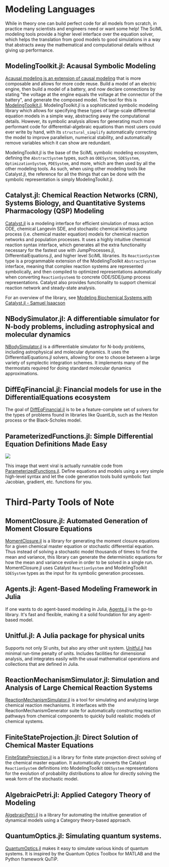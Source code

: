 # Modeling Languages

While in theory one can build perfect code for all models from scratch, in practice
many scientists and engineers need or want some help! The SciML modeling tools
provide a higher level interface over the equation solver, which helps the translation
from good models to good simulations in a way that abstracts away the mathematical
and computational details without giving up performance.

## ModelingToolkit.jl: Acausal Symbolic Modeling

[Acausal modeling is an extension of causal modeling](https://arxiv.org/pdf/1909.00484.pdf)
that is more composable and allows for more code reuse. Build a model of an electric engine,
then build a model of a battery, and now declare connections by stating "the voltage at the
engine equals the voltage at the connector of the battery", and generate the composed model.
The tool for this is [ModelingToolkit.jl](https://docs.sciml.ai/ModelingToolkit/stable/).
ModelingToolkit.jl is a sophisticated symbolic modeling library which allows for specifying
these types of large-scale differential equation models in a simple way, abstracting away
the computational details. However, its symbolic analysis allows for generating much more
performant code for differential-algebraic equations than most users could ever write by hand,
with its `structural_simplify` automatically correcting the model to improve parallelism,
numerical stability, and automatically remove variables which it can show are redundant.

ModelingToolkit.jl is the base of the SciML symbolic modeling ecosystem, defining the `AbstractSystem`
types, such as `ODESystem`, `SDESystem`, `OptimizationSystem`, `PDESystem`, and more, which are
then used by all the other modeling tools. As such, when using other modeling tools like Catalyst.jl,
the reference for all the things that can be done with the symbolic representation is simply
ModelingToolkit.jl.

## Catalyst.jl: Chemical Reaction Networks (CRN), Systems Biology, and Quantitative Systems Pharmacology (QSP) Modeling

[Catalyst.jl](https://docs.sciml.ai/Catalyst/stable/) is a modeling interface for efficient simulation
of mass action ODE, chemical Langevin SDE, and stochastic chemical kinetics jump process (i.e. chemical
master equation) models for chemical reaction networks and population processes. It uses a
highly intuitive chemical reaction syntax interface, which generates all the extra functionality
necessary for the fastest use with JumpProcesses.jl, DifferentialEquations.jl, and higher level SciML
libraries. Its `ReactionSystem` type is a programmable extension of the ModelingToolkit `AbstractSystem`
interface, meaning that complex reaction systems are represented symbolically, and then compiled to
optimized representations automatically when converting `ReactionSystem`s to concrete ODE/SDE/jump process
representations. Catalyst also provides functionality to support chemical reaction network and steady-state analysis.

For an overview of the library, see
[Modeling Biochemical Systems with Catalyst.jl - Samuel Isaacson](https://www.youtube.com/watch?v=5p1PJE5A5Jw)

## NBodySimulator.jl: A differentiable simulator for N-body problems, including astrophysical and molecular dynamics

[NBodySimulator.jl](https://docs.sciml.ai/NBodySimulator/stable/) is a differentiable simulator for N-body problems,
including astrophysical and molecular dynamics. It uses the DifferentialEquations.jl solvers, allowing for one to
choose between a large variety of symplectic integration schemes. It implements many of the thermostats required for
doing standard molecular dynamics approximations.

## DiffEqFinancial.jl: Financial models for use in the DifferentialEquations ecosystem

The goal of [DiffEqFinancial.jl](https://github.com/SciML/DiffEqFinancial.jl/) is to be a feature-complete set
of solvers for the types of problems found in libraries like QuantLib, such as the Heston process or the
Black-Scholes model.

## ParameterizedFunctions.jl: Simple Differential Equation Definitions Made Easy

![](https://user-images.githubusercontent.com/1814174/172001045-b9e35b8d-0d40-41af-b606-95b81bb1194d.png)

This image that went viral is actually runnable code from [ParameterizedFunctions.jl](https://docs.sciml.ai/ParameterizedFunctions/stable/). Define equations and models using a very simple high-level syntax and let the code generation tools build symbolic fast Jacobian, gradient, etc. functions for you.

# Third-Party Tools of Note

## MomentClosure.jl: Automated Generation of Moment Closure Equations

[MomentClosure.jl](https://github.com/augustinas1/MomentClosure.jl) is a library for generating the moment
closure equations for a given chemical master equation or stochastic differential equation. Thus instead of
solving a stochastic model thousands of times to find the mean and variance, this library can generate the
deterministic equations for how the mean and variance evolve in order to be solved in a single run. MomentClosure.jl
uses Catalyst `ReactionSystem` and ModelingToolkit `SDESystem` types as the input for its symbolic generation
processes.

## Agents.jl: Agent-Based Modeling Framework in Julia

If one wants to do agent-based modeling in Julia,
[Agents.jl](https://github.com/JuliaDynamics/Agents.jl) is the go-to library. It's fast and flexible,
making it a solid foundation for any agent-based model.

## Unitful.jl: A Julia package for physical units

Supports not only SI units, but also any other unit system.
[Unitful.jl](https://juliaphysics.github.io/Unitful.jl/stable/) has minimal run-time penalty of units.
Includes facilities for dimensional analysis, and integrates easily with the usual mathematical operations and collections that are defined in Julia.

## ReactionMechanismSimulator.jl: Simulation and Analysis of Large Chemical Reaction Systems

[ReactionMechanismSimulator.jl](https://github.com/ReactionMechanismGenerator/ReactionMechanismSimulator.jl)
is a tool for simulating and analyzing large chemical reaction mechanisms. It
interfaces with the ReactionMechanismGenerator suite for automatically constructing reaction pathways
from chemical components to quickly build realistic models of chemical systems.

## FiniteStateProjection.jl: Direct Solution of Chemical Master Equations

[FiniteStateProjection.jl](https://docs.sciml.ai/FiniteStateProjection/dev/) is a library for finite state
projection direct solving of the chemical master equation. It automatically converts the Catalyst `ReactionSystem`
definitions into ModelingToolkit `ODESystem` representations for the evolution of probability distributions to
allow for directly solving the weak form of the stochastic model.

## AlgebraicPetri.jl: Applied Category Theory of Modeling

[AlgebraicPetri.jl](https://github.com/AlgebraicJulia/AlgebraicPetri.jl) is a library for automating the intuitive
generation of dynamical models using a Category theory-based approach.

## QuantumOptics.jl: Simulating quantum systems.

[QuantumOptics.jl](https://docs.qojulia.org/) makes it easy to simulate various kinds of quantum systems.
It is inspired by the Quantum Optics Toolbox for MATLAB and the Python framework QuTiP.
